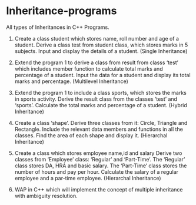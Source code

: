 # Inheritance-programs
All types of Inheritances in C++ Programs.


 1.	Create a class student which stores name, roll number and age of a student. Derive a class test from student class, which stores marks in 5 subjects. Input and display the details of a student. (Single Inheritance)
 
 2.	Extend the program 1 to derive a class from result from classs ‘test’ which includes member function to calculate total marks and percentage of a student. Input the data for a student and display its total marks and percentage. (Multilevel Inheritance)

3.	Extend the program 1 to include a class sports, which stores the marks in sports activity. Derive the result class from the classes ‘test’ and ‘sports’. Calculate the total marks and percentage of a student. (Hybrid Inheritance)

4.	Create a class ‘shape’. Derive three classes from it: Circle, Triangle and Rectangle. Include the relevant data members and functions in all the classes. Find the area of each shape and display it. (Hierarchal Inheritance)

5.	Create a class which stores employee name,id and salary Derive two classes from ‘Employee’ class: ‘Regular’ and ‘Part-Time’. The ‘Regular’ class stores DA, HRA and basic salary. The ‘Part-Time’ class stores the number of hours and pay per hour. Calculate the salary of a regular employee and a par-time employee. (Hierarchal Inheritance)

6.	WAP in C++ which will implement the concept of multiple inheritance with ambiguity resolution.
